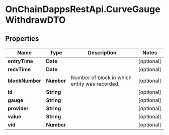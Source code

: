 # OnChainDappsRestApi.CurveGaugeWithdrawDTO

## Properties

Name | Type | Description | Notes
------------ | ------------- | ------------- | -------------
**entryTime** | **Date** |  | [optional] 
**recvTime** | **Date** |  | [optional] 
**blockNumber** | **Number** | Number of block in which entity was recorded. | [optional] 
**id** | **String** |  | [optional] 
**gauge** | **String** |  | [optional] 
**provider** | **String** |  | [optional] 
**value** | **String** |  | [optional] 
**vid** | **Number** |  | [optional] 


